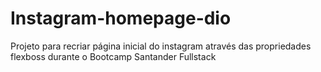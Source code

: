 # Instagram-homepage-dio
Projeto para recriar página inicial do instagram através das propriedades flexboss durante o Bootcamp Santander Fullstack
